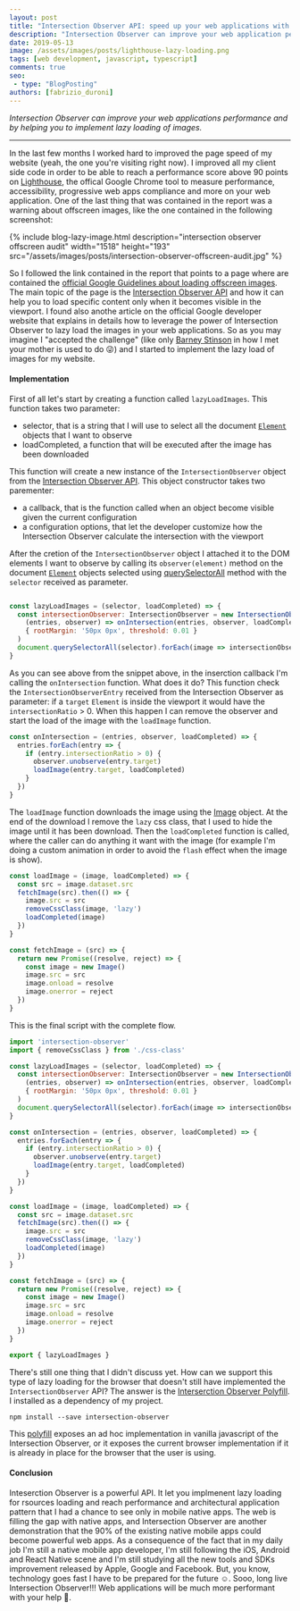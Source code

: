```yaml
---
layout: post
title: "Intersection Observer API: speed up your web applications with lazy loading"
description: "Intersection Observer can improve your web application performance by helping you to implement lazy loading of images."
date: 2019-05-13
image: /assets/images/posts/lighthouse-lazy-loading.png
tags: [web development, javascript, typescript]
comments: true
seo:
 - type: "BlogPosting"
authors: [fabrizio_duroni]
---
```


*Intersection Observer can improve your web applications performance and by helping you to implement lazy loading of images.*

---

In the last few months I worked hard to improved the page speed of my website (yeah, the one you're visiting right now). I improved all my client side code in order to be able to reach a performance score above 90 points on [Lighthouse](https://developers.google.com/web/tools/lighthouse/), the offical Google Chrome tool to measure performance, accessibility, progressive web apps compliance and more on your web application.
One of the last thing that was contained in the report was a warning about offscreen images, like the one contained in the following screenshot:

{% include blog-lazy-image.html description="intersection observer offscreen audit" width="1518" height="193" src="/assets/images/posts/intersection-observer-offscreen-audit.jpg" %}

So I followed the link contained in the report that points to a page where are contained the [official Google Guidelines about loading offscreen images](https://developers.google.com/web/tools/lighthouse/audits/offscreen-images). The main topic of the page is the [Intersection Observer API](https://developer.mozilla.org/en-US/docs/Web/API/Intersection_Observer_API) and how it can help you to load specific content only when it becomes visible in the viewport. I found also anothe article on the official Google developer website that explains in details how to leverage the power of Intersection Observer to lazy load the images in your web applications. So as you may imagine I "accepted the challenge" (like only [Barney Stinson](https://en.wikipedia.org/wiki/Barney_Stinson) in how I met your mother is used to do :stuck_out_tongue_winking_eye:) and I started to implement the lazy load of images for my website.

#### Implementation

First of all let's start by creating a function called `lazyLoadImages`. This function takes two parameter:

* selector, that is a string that I will use to select all the document [`Element`](https://developer.mozilla.org/en-US/docs/Web/API/Element "document element") objects that I want to observe
* loadCompleted, a function that will be executed after the image has been downloaded

This function will create a new instance of the `IntersectionObserver` object from the [Intersection Observer API](https://developer.mozilla.org/en-US/docs/Web/API/Intersection_Observer_API). This object constructor takes two parementer:

* a callback, that is the function called when an object become visible given the current configuration
* a configuration options, that let the developer customize how the Intersection Observer calculate the intersection with the viewport

After the cretion of the `IntersectionObserver` object I attached it to the DOM elements I want to observe by calling its `observer(element)` method on the document [`Element`](https://developer.mozilla.org/en-US/docs/Web/API/Element "document element") objects selected using [querySelectorAll](https://developer.mozilla.org/en-US/docs/Web/API/Document/querySelectorAll "document querySelectorAll") method with the `selector` received as parameter.

```javascript

const lazyLoadImages = (selector, loadCompleted) => {
  const intersectionObserver: IntersectionObserver = new IntersectionObserver(
    (entries, observer) => onIntersection(entries, observer, loadCompleted),
    { rootMargin: '50px 0px', threshold: 0.01 }
  )
  document.querySelectorAll(selector).forEach(image => intersectionObserver.observe(image))
}
```

As you can see above from the snippet above, in the inserction callback I'm calling the `onIntersection` function. What does it do? This function check the `IntersectionObserverEntry` received from the Intersection Observer as parameter: if a `target` `Element` is inside the viewport it would have the `intersectionRatio` > 0. When this happen I can remove the observer and start the load of the image with the `loadImage` function.

```javascript
const onIntersection = (entries, observer, loadCompleted) => {
  entries.forEach(entry => {
    if (entry.intersectionRatio > 0) {
      observer.unobserve(entry.target)
      loadImage(entry.target, loadCompleted)
    }
  })
}
```

The `loadImage` function downloads the image using the [Image](https://developer.mozilla.org/en-US/docs/Web/API/HTMLImageElement/Image) object. At the end of the download I remove the `lazy` css class, that I used to hide the image until it has been download. Then the `loadCompleted` function is called, where the caller can do anything it want with the image (for example I'm doing a custom animation in order to avoid the `flash` effect when the image is show).

```javascript
const loadImage = (image, loadCompleted) => {
  const src = image.dataset.src
  fetchImage(src).then(() => {
    image.src = src
    removeCssClass(image, 'lazy')
    loadCompleted(image)
  })
}

const fetchImage = (src) => {
  return new Promise((resolve, reject) => {
    const image = new Image()
    image.src = src
    image.onload = resolve
    image.onerror = reject
  })
}
```

This is the final script with the complete flow.

```javascript
import 'intersection-observer'
import { removeCssClass } from './css-class'

const lazyLoadImages = (selector, loadCompleted) => {
  const intersectionObserver: IntersectionObserver = new IntersectionObserver(
    (entries, observer) => onIntersection(entries, observer, loadCompleted),
    { rootMargin: '50px 0px', threshold: 0.01 }
  )
  document.querySelectorAll(selector).forEach(image => intersectionObserver.observe(image))
}

const onIntersection = (entries, observer, loadCompleted) => {
  entries.forEach(entry => {
    if (entry.intersectionRatio > 0) {
      observer.unobserve(entry.target)
      loadImage(entry.target, loadCompleted)
    }
  })
}

const loadImage = (image, loadCompleted) => {
  const src = image.dataset.src
  fetchImage(src).then(() => {
    image.src = src
    removeCssClass(image, 'lazy')
    loadCompleted(image)
  })
}

const fetchImage = (src) => {
  return new Promise((resolve, reject) => {
    const image = new Image()
    image.src = src
    image.onload = resolve
    image.onerror = reject
  })
}

export { lazyLoadImages }
```

There's still one thing that I didn't discuss yet. How can we support this type of lazy loading for the browser that doesn't still have implemented the `IntersectionObserver` API? The answer is the [Interserction Observer Polyfill](https://github.com/w3c/IntersectionObserver/tree/master/polyfill). I installed as a dependency of my project.

```shell
npm install --save intersection-observer
```

This [polyfill](https://en.wikipedia.org/wiki/Polyfill_(programming) "polyfill programming") exposes an ad hoc implementation in vanilla javascript of the Intersection Observer, or it exposes the current browser implementation if it is already in place for the browser that the user is using.

#### Conclusion

Inteserction Observer is a powerful API. It let you implmenent lazy loading for rsources loading and reach performance and architectural application pattern that I had a chance to see only in mobile native apps. The web is filling the gap with native apps, and Intersection Observer are another demonstration that the 90% of the existing native mobile apps could become powerful web apps. As a consequence of the fact that in my daily job I'm still a native mobile app developer, I'm still following the iOS, Android and React Native scene and I'm still studying all the new tools and SDKs improvement released by Apple, Google and Facebook. But, you know, technology goes fast I have to be prepared for the future :relaxed:. Sooo, long live Intersection Observer!!! Web applications will be much more performant with your help :green_heart:.
